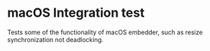 # macOS Integration test

Tests some of the functionality of macOS embedder, such as resize synchronization not deadlocking.


